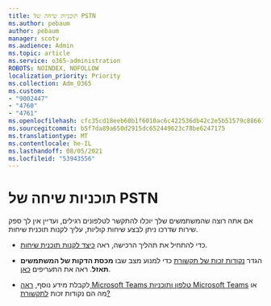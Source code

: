 ```yaml
---
title: תוכניות שיחה של PSTN
ms.author: pebaum
author: pebaum
manager: scotv
ms.audience: Admin
ms.topic: article
ms.service: o365-administration
ROBOTS: NOINDEX, NOFOLLOW
localization_priority: Priority
ms.collection: Adm_O365
ms.custom:
- "9002447"
- "4760"
- "4761"
ms.openlocfilehash: cfc35cd18eeb60b1f6010ac6c422536db42c2e5b51579c8866198e729bd98843
ms.sourcegitcommit: b5f7da89a650d2915dc652449623c78be6247175
ms.translationtype: MT
ms.contentlocale: he-IL
ms.lasthandoff: 08/05/2021
ms.locfileid: "53943556"
---
```

# <a name="pstn-calling-plans"></a>תוכניות שיחה של PSTN

אם אתה רוצה שהמשתמשים שלך יוכלו להתקשר לטלפונים רגילים, ועדיין אין לך ספק שירות שדרכו ניתן לבצע שיחות קוליות, עליך לקנות תוכנית שיחות.

- כדי להתחיל את תהליך הרכישה, ראה [כיצד לקנות תוכנית שיחות](https://docs.microsoft.com/MicrosoftTeams/calling-plans-for-office-365).

- הגדר [נקודות זכות של תקשורת](https://docs.microsoft.com/microsoftteams/set-up-communications-credits-for-your-organization) כדי למנוע מצב שבו **מכסת הדקות של המשתמשים תאזל**. ראה את התעריפים [כאן](https://products.office.com/microsoft-teams/voice-calling). 

- לקבלת מידע נוסף, [ראה Microsoft Teams טלפון ותוכניות Microsoft Teams](https://docs.microsoft.com/MicrosoftTeams/calling-plan-landing-page) או מה הם נקודות זכות [לתקשורת?](https://docs.microsoft.com/microsoftteams/what-are-communications-credits)
